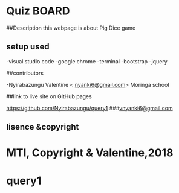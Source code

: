 # Quiz BOARD
##Description
this webpage is about Pig Dice game 

## setup used

-visual studio code
-google chrome
-terminal
-bootstrap
-jquery
 
##contributors

-Nyirabazungu Valentine < nyanki6@gmail.com>
 Moringa school

 ##link to live site on GitHub pages

 https://github.com/Nyirabazungu/query1
 ###vnyanki6@gmail.com

## lisence &copyright

MTI, Copyright & Valentine,2018
=======
# query1

